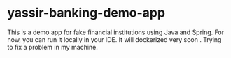 # yassir-banking-demo-app
This is a demo app  for fake financial institutions using Java and Spring.
For now, you can run it locally in your IDE. 
It will dockerized very soon . Trying to fix a problem in my machine.
